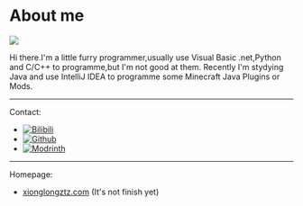# About me
![](https://github-readme-stats.vercel.app/api?username=xionglongztz&show_icons=true&layout=compact&theme=tokyonight)

Hi there.I'm a little furry programmer,usually use Visual Basic .net,Python and C/C++ to programme,but I'm not good at them.
Recently I'm stydying Java and use IntelliJ IDEA to programme some Minecraft Java Plugins or Mods.

<!--
![Top Langs](https://github-readme-stats.vercel.app/api/top-langs/?username=xionglongztz&show_icons=true&layout=compact&theme=tokyonight)
-->
---
Contact:
- [![Bilibili](https://img.shields.io/endpoint?logo=bilibili&style=social&url=https%3A%2F%2Fapi.zeroroku.com%2Fbilibili%2Fauthor%2Fshield%3Fmid%3D21363815)](https://space.bilibili.com/21363815)
- [![Github](https://img.shields.io/github/followers/xionglongztz?label=xionglongztz&style=social)](https://github.com/xionglongztz)
- [![Modrinth](https://img.shields.io/modrinth/dt/xionglongztz&logo=modrinth?label=xionglongztz&style=social)](https://modrinth.com/user/xionglongztz)
---
Homepage:
- [xionglongztz.com](https://xionglongztz.com/)
(It's not finish yet)

<!--
**xionglongztz/xionglongztz** is a ✨ _special_ ✨ repository because its `README.md` (this file) appears on your GitHub profile.
Here are some ideas to get you started:
- 🔭 I’m currently working on ...
- 🌱 I’m currently learning ...
- 👯 I’m looking to collaborate on ...
- 🤔 I’m looking for help with ...
- 💬 Ask me about ...
- 📫 How to reach me: ...
- 😄 Pronouns: ...
- ⚡ Fun fact: ...
-->
